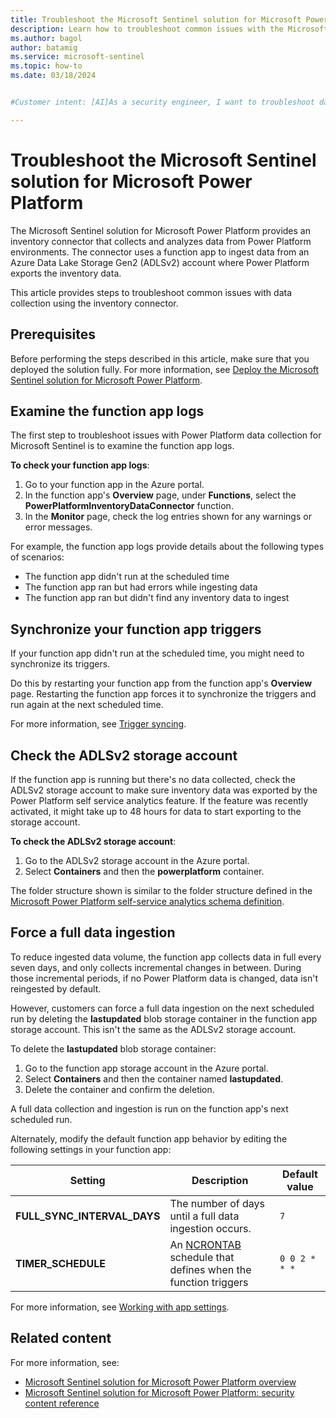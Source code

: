```yaml
---
title: Troubleshoot the Microsoft Sentinel solution for Microsoft Power Platform 
description: Learn how to troubleshoot common issues with the Microsoft Sentinel solution for Microsoft Power Platform.
ms.author: bagol
author: batamig
ms.service: microsoft-sentinel
ms.topic: how-to
ms.date: 03/18/2024


#Customer intent: [AI]As a security engineer, I want to troubleshoot data collection issues in my Power Platform inventory connector so that I can ensure accurate and timely data ingestion for effective threat detection and response.

---
```


# Troubleshoot the Microsoft Sentinel solution for Microsoft Power Platform 

The Microsoft Sentinel solution for Microsoft Power Platform provides an inventory connector that collects and analyzes data from Power Platform environments. The connector uses a function app to ingest data from an Azure Data Lake Storage Gen2 (ADLSv2) account where Power Platform exports the inventory data.

This article provides steps to troubleshoot common issues with data collection using the inventory connector.

## Prerequisites

Before performing the steps described in this article, make sure that you deployed the solution fully. For more information, see [Deploy the Microsoft Sentinel solution for Microsoft Power Platform](deploy-power-platform-solution.md).

## Examine the function app logs

The first step to troubleshoot issues with Power Platform data collection for Microsoft Sentinel is to examine the function app logs.

**To check your function app logs**:

1. Go to your function app in the Azure portal.
1. In the function app's **Overview** page, under **Functions**, select the **PowerPlatformInventoryDataConnector** function.
1. In the **Monitor** page, check the log entries shown for any warnings or error messages.

For example, the function app logs provide details about the following types of scenarios:

- The function app didn't run at the scheduled time
- The function app ran but had errors while ingesting data
- The function app ran but didn't find any inventory data to ingest

## Synchronize your function app triggers

If your function app didn't run at the scheduled time, you might need to synchronize its triggers.

Do this by restarting your function app from the function app's **Overview** page. Restarting the function app forces it to synchronize the triggers and run again at the next scheduled time.

For more information, see [Trigger syncing](/azure/azure-functions/functions-deployment-technologies?tabs=windows#trigger-synching).


## Check the ADLSv2 storage account

If the function app is running but there's no data collected, check the ADLSv2 storage account to make sure inventory data was exported by the Power Platform self service analytics feature. If the feature was recently activated, it might take up to 48 hours for data to start exporting to the storage account.

**To check the ADLSv2 storage account**:

1. Go to the ADLSv2 storage account in the Azure portal.
1. Select **Containers** and then the **powerplatform** container.

The folder structure shown is similar to the folder structure defined in the [Microsoft Power Platform self-service analytics schema definition](/power-platform/admin/self-service-analytics-schema-definition).

## Force a full data ingestion

To reduce ingested data volume, the function app collects data in full every seven days, and only collects incremental changes in between. During those incremental periods, if no Power Platform data is changed, data isn't reingested by default.

However, customers can force a full data ingestion on the next scheduled run by deleting the **lastupdated** blob storage container in the function app storage account. This isn't the same as the ADLSv2 storage account.

To delete the **lastupdated** blob storage container:

1. Go to the function app storage account in the Azure portal.
1. Select **Containers** and then the container named **lastupdated**.
1. Delete the container and confirm the deletion.

A full data collection and ingestion is run on the function app's next scheduled run.

Alternately, modify the default function app behavior by editing the following settings in your function app:

|Setting  |Description  |Default value  |
|---------|---------|---------|
|**FULL_SYNC_INTERVAL_DAYS**     |  The number of days until a full data ingestion occurs.       |    `7`     |
|**TIMER_SCHEDULE**     |    An [NCRONTAB](/azure/azure-functions/functions-bindings-timer?tabs=python-v2%2Cisolated-process%2Cnodejs-v4&pivots=programming-language-python#ncrontab-examples) schedule that defines when the function triggers   |  `0 0 2 * * *`        |


For more information, see [Working with app settings](/azure/azure-functions/functions-how-to-use-azure-function-app-settings?tabs=portal#settings).

## Related content

For more information, see:

- [Microsoft Sentinel solution for Microsoft Power Platform overview](power-platform-solution-overview.md)
- [Microsoft Sentinel solution for Microsoft Power Platform: security content reference](power-platform-solution-security-content.md)
